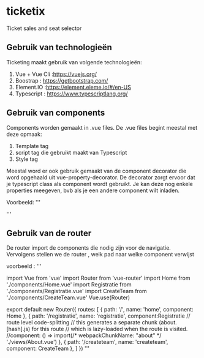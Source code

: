 # ticketix
Ticket sales and seat selector

## Gebruik van technologieën ##

Ticketing maakt gebruik van volgende technologieën:
1. Vue + Vue Cli :https://vuejs.org/
2. Boostrap : https://getbootstrap.com/
3. Element.IO :https://element.eleme.io/#/en-US
4. Typescript : https://www.typescriptlang.org/


## Gebruik van components ##
Components worden gemaakt in .vue files. De .vue files begint meestal met deze opmaak: 
1. Template tag
2. script tag die gebruikt maakt van Typescript
3. Style tag

Meestal word er ook gebruik gemaakt van de component decorator  die word opgehaald uit vue-property-decorator. 
De decorator zorgt ervoor dat je typescript class als component wordt gebruikt.  Je kan deze nog enkele properties meegeven, bvb als je een andere component wilt inladen. 

Voorbeeld: 
'''

<template>
<div>
  <h1>Registratie</h1>
  <el-steps :active="active" finish-status="success">
  <el-step title="registratie"></el-step>
  <el-step title="reservering"></el-step>
  <el-step title="activatie"></el-step>
</el-steps>
  <RegistratieForm v-if="active==0"></RegistratieForm>
  <RegistratieReservering v-if="active==1"></RegistratieReservering>
    <RegistratieActivatie v-if="active==2"></RegistratieActivatie>
    <el-button style="margin-top: 12px;" @click="back">terug</el-button>
  <el-button style="margin-top: 12px;" @click="next">volgende</el-button> 
</div>
</template>

<script lang="ts">
import { Component, Prop, Vue } from 'vue-property-decorator';
import RegistratieForm from './RegistratieForm.vue'
import RegistratieReservering from './RegistratieReservering.vue'
import RegistratieActivatie from './RegistratieActivatie.vue'

@Component(
  {components:{RegistratieForm,RegistratieReservering,RegistratieActivatie}}
)
export default class Registratie extends Vue {
 public active:number=0;
      next() {
        if (this.active++ > 2) this.active = 0;
      }
      back(){
        if(this.active!=0){
          this.active--
        }
      }
}
</script>

<!-- Add "scoped" attribute to limit CSS to this component only -->
<style scoped>

</style>
'''

## Gebruik van de router ##

De router import de components die nodig zijn voor de navigatie. 
Vervolgens stellen we de router , welk pad naar welke component verwijst 

voorbeeld : 
'''

import Vue from 'vue'
import Router from 'vue-router'
import Home from './components/Home.vue'
import Registratie from './components/Registratie.vue'
import CreateTeam from './components/CreateTeam.vue'
Vue.use(Router)

export default new Router({
  routes: [
    {
      path: '/',
      name: 'home',
      component: Home
    },
    {
      path: '/registratie',
      name: 'registratie',
      component:Registratie
      // route level code-splitting
      // this generates a separate chunk (about.[hash].js) for this route
      // which is lazy-loaded when the route is visited.
      //component: () => import(/* webpackChunkName: "about" */ './views/About.vue')
    },
    {
      path: '/createteam',
      name: 'createteam',
      component: CreateTeam
    },
  ]
})
'''
